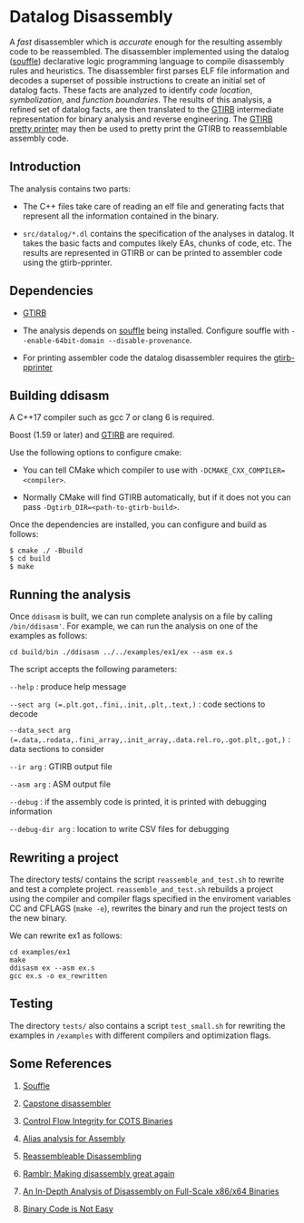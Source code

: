 Datalog Disassembly
===================

A *fast* disassembler which is *accurate* enough for the resulting
assembly code to be reassembled.  The disassembler implemented using
the datalog ([souffle](https://github.com/souffle-lang/souffle))
declarative logic programming language to compile disassembly rules
and heuristics.  The disassembler first parses ELF file information
and decodes a superset of possible instructions to create an initial
set of datalog facts.  These facts are analyzed to identify *code
location*, *symbolization*, and *function boundaries*.  The results of
this analysis, a refined set of datalog facts, are then translated to
the [GTIRB](https://github.com/grammatech/gtirb) intermediate
representation for binary analysis and reverse engineering.  The
[GTIRB pretty printer](https://github.com/grammatech/gtirb-pprinte)
may then be used to pretty print the GTIRB to reassemblable assembly
code.


## Introduction

The analysis contains two parts:

- The C++ files take care of reading an elf file and generating facts
  that represent all the information contained in the binary.

- `src/datalog/*.dl` contains the specification of the analyses in
  datalog.  It takes the basic facts and computes likely EAs, chunks
  of code, etc. The results are represented in GTIRB or can be printed
  to assembler code using the gtirb-pprinter.


## Dependencies

- [GTIRB](https://github.com/grammatech/gtirb)

- The analysis depends on [souffle](https://github.com/souffle-lang)
  being installed. Configure souffle with `--enable-64bit-domain
  --disable-provenance`.

- For printing assembler code the datalog disassembler requires the
  [gtirb-pprinter](https://github.com/grammatech/gtirb-pprinter)


## Building ddisasm
A C++17 compiler such as gcc 7 or clang 6 is required.

Boost (1.59 or later) and [GTIRB](https://github.com/grammatech/gtirb)
are required.

Use the following options to configure cmake:

- You can tell CMake which compiler to use with
  `-DCMAKE_CXX_COMPILER=<compiler>`.

- Normally CMake will find GTIRB automatically, but if it does not you
  can pass `-Dgtirb_DIR=<path-to-gtirb-build>`.

Once the dependencies are installed, you can configure and build as
follows:

```
$ cmake ./ -Bbuild
$ cd build
$ make
```


## Running the analysis

Once `ddisasm` is built, we can run complete analysis on a file by
calling `/bin/ddisasm'`.  For example, we can run the analysis on one
of the examples as follows:

```
cd build/bin ./ddisasm ../../examples/ex1/ex --asm ex.s
````

The script accepts the following parameters:

`--help`
:   produce help message

`--sect arg (=.plt.got,.fini,.init,.plt,.text,)`
:   code sections to decode

`--data_sect arg (=.data,.rodata,.fini_array,.init_array,.data.rel.ro,.got.plt,.got,)`
:   data sections to consider

`--ir arg`
:   GTIRB output file

`--asm arg`
:   ASM output file

`--debug`
:   if the assembly code is printed, it is printed with debugging information

`--debug-dir arg`
:   location to write CSV files for debugging


## Rewriting a project

The directory tests/ contains the script `reassemble_and_test.sh` to
rewrite and test a complete project. `reassemble_and_test.sh` rebuilds
a project using the compiler and compiler flags specified in the
enviroment variables CC and CFLAGS (`make -e`), rewrites the binary
and run the project tests on the new binary.

We can rewrite ex1 as follows:

```
cd examples/ex1
make
ddisasm ex --asm ex.s
gcc ex.s -o ex_rewritten
```

## Testing

The directory `tests/` also contains a script `test_small.sh` for
rewriting the examples in `/examples` with different compilers and
optimization flags.


## Some References

1. [Souffle](https://github.com/souffle-lang/souffle)

2. [Capstone disassembler](http://www.capstone-engine.org/)

3. [Control Flow Integrity for COTS Binaries](http://stonecat/repos/reading/papers/12313-sec13-paper_zhang.pdf)

4. [Alias analysis for Assembly](http://reports-archive.adm.cs.cmu.edu/anon/anon/usr/ftp/2006/CMU-CS-06-180R.pdf)

5. [Reassembleable Disassembling](https://www.usenix.org/system/files/conference/usenixsecurity15/sec15-paper-wang-shuai.pdf)

6. [Ramblr: Making disassembly great again](https://pdfs.semanticscholar.org/dcf5/dc7e6ae2614dd0079b851e3f292148366ca8.pdf)

7. [An In-Depth Analysis of Disassembly on Full-Scale x86/x64 Binaries](https://www.usenix.org/system/files/conference/usenixsecurity16/sec16_paper_andriesse.pdf)

8. [Binary Code is Not Easy](http://delivery.acm.org/10.1145/2940000/2931047/p24-meng.pdf?ip=98.159.213.242&id=2931047&acc=CHORUS&key=4D4702B0C3E38B35%2E4D4702B0C3E38B35%2E4D4702B0C3E38B35%2E6D218144511F3437&__acm__=1539001930_dedfe0a1aa0c9bf006dbe0874ff74722)
